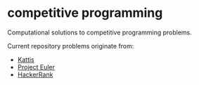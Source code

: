 # competitive programming
Computational solutions to competitive programming problems.

Current repository problems originate from:
- [Kattis](https://open.kattis.com)
- [Project Euler](https://projecteuler.net)
- [HackerRank](https://hackerrank.com)
